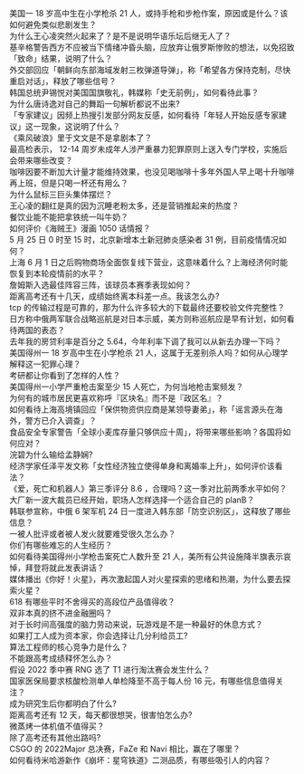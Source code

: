 美国一 18 岁高中生在小学枪杀 21 人，或持手枪和步枪作案，原因或是什么？该如何避免类似悲剧发生？  
为什么王心凌突然火起来了？是不是说明华语乐坛后继无人了？  
基辛格警告西方不应被当下情绪冲昏头脑，应放弃让俄罗斯惨败的想法，以免招致「致命」结果，说明了什么？  
外交部回应「朝鲜向东部海域发射三枚弹道导弹」，称「希望各方保持克制，尽快重启对话」，释放了哪些信号？  
韩国总统尹锡悦对美国国旗敬礼，韩媒称「史无前例」，如何看待此事？  
为什么唐诗逸对自己的舞蹈一句解析都说不出来?  
「专家建议」因频上热搜引发部分网友反感，如何看待「年轻人开始反感专家建议」这一现象，这说明了什么？  
《乘风破浪》里于文文是不是拿剧本了？  
最高检表示， 12-14 周岁未成年人涉严重暴力犯罪原则上送入专门学校，实施后会带来哪些改变？  
咖啡因要不断加大计量才能维持效果，也没见喝咖啡十多年外国人早上喝十升咖啡再上班，但是只喝一杯还有用么？  
为什么鼠标三巨头集体摆烂？  
王心凌的翻红是真的因为沉睡老粉太多，还是营销推起来的热度？  
餐饮业能不能把拿铁统一叫牛奶？  
如何评价《海贼王》漫画 1050 话情报？  
5 月 25 日 0 时至 15 时，北京新增本土新冠肺炎感染者 31 例，目前疫情情况如何？  
上海 6 月 1 日之后购物商场全面恢复线下营业，这意味着什么？上海经济何时能恢复到本轮疫情前的水平？  
詹姆斯入选最佳阵容三阵，该球员本赛季表现如何？  
距离高考还有十几天，成绩始终离本科差一点。我该怎么办?  
tcp 的传输过程是可靠的，那为什么许多较大的下载最终还要校验文件完整性？  
日方称中俄两军联合战略巡航是对日本示威，美方则称巡航应是早有计划，如何看待两国的表态？  
去年我的房贷利率是百分之 5.64，今年利率下调了我可以从新去办理一下吗？  
美国得州一 18 岁高中生在小学枪杀 21 人，这属于无差别杀人吗？如何从心理学解释这一犯罪心理？  
考研都让你看到了怎样的人性？  
美国得州一小学严重枪击案至少 15 人死亡，为何当地枪击案频发？  
为何有的城市居民更喜欢称呼『区块名』而不是『政区名』？  
如何看待上海高境镇回应「保供物资供应商是某领导妻弟」，称「谣言源头在海外，警方已介入调查」？  
食品安全专家警告「全球小麦库存量只够供应十周」，将带来哪些影响？各国将如何应对？  
浣碧为什么输给孟静娴?  
经济学家任泽平发文称「女性经济独立使得单身和离婚率上升」，如何评价该看法？  
《爱，死亡和机器人》第三季评分 8.6 ，合理吗？这一季对比前两季水平如何？  
大厂新一波大裁员已经开始，职场人怎样选择一个适合自己的 planB？  
韩联参宣称，中俄 6 架军机 24 日一度进入韩东部「防空识别区」，这释放了哪些信息？  
一被人批评或者被人发火就要难受很久怎么办？  
你们有哪些难忘的人生经历？  
如何看待美国得州小学枪击案死亡人数升至 21 人，美所有公共设施降半旗表示哀悼，拜登将就此发表讲话？  
媒体播出《你好！火星》，再次激起国人对火星探索的思绪和热潮，为什么要去探索火星？  
618 有哪些平时不舍得买的高段位产品值得收？  
双非本真的挤不进金融圈吗？  
对于长时间高强度的脑力劳动来说，玩游戏是不是一种最好的休息方式？  
如果打工人成为资本家，你会选择让几分利给员工?  
算法工程师的核心竞争力是什么？  
不能跟高考成绩释怀怎么办？  
假设 2022 季中赛 RNG 选了 T1 进行淘汰赛会发生什么？  
国家医保局要求核酸检测单人单检降至不高于每人份 16 元，有哪些信息值得关注？  
成为研究生后你都明白了什么?  
距离高考还有 12 天，每天都很想哭，很害怕怎么办?  
微蒸烤一体机值不值得买？  
除了高考还有其他出路吗?  
CSGO 的 2022Major 总决赛，FaZe 和 Navi 相比，赢在了哪里？  
如何看待米哈游新作《崩坏：星穹铁道》二测品质，有哪些吸引人的内容？  
